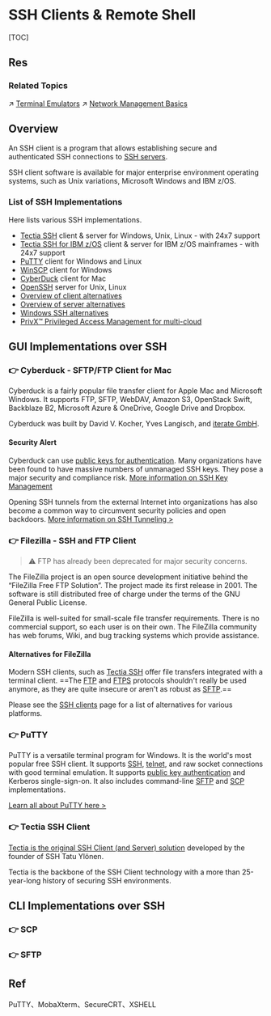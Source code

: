 # SSH Clients & Remote Shell

[TOC]



## Res
### Related Topics
↗ [Terminal Emulators](../../../../../../🔑%20CS%20Core/🥷🏼%20Operating%20System%20(Engineering%20Part)/🐚%20Shell%20&%20Terminals%20(Console)/Terminal%20Emulators/Terminal%20Emulators.md)
↗ [Network Management Basics](../../../../../../🔑%20CS%20Core/🥷🏼%20Operating%20System%20(Engineering%20Part)/Linux%20(Derived%20From%20UNIX%20Family)/Linux%20Free%20Software%20&%20OSS%20(Open%20Source%20Software)/Network%20Management/Network%20Management%20Basics.md)



## Overview
An SSH client is a program that allows establishing secure and authenticated SSH connections to [SSH servers](https://www.ssh.com/ssh/server).

SSH client software is available for major enterprise environment operating systems, such as Unix variations, Microsoft Windows and IBM z/OS.


### List of SSH Implementations
Here lists various SSH implementations. 
- [Tectia SSH](https://www.ssh.com/products/tectia-ssh/) client & server for Windows, Unix, Linux - with 24x7 support
- [Tectia SSH for IBM z/OS](https://www.ssh.com/products/tectia-ssh-zOS) client & server for IBM z/OS mainframes - with 24x7 support
- [PuTTY](https://www.ssh.com/ssh/putty/) client for Windows and Linux
- [WinSCP](https://www.ssh.com/ssh/winscp) client for Windows
- [CyberDuck](https://www.ssh.com/ssh/cyberduck/) client for Mac
- [OpenSSH](https://www.ssh.com/ssh/openssh/) server for Unix, Linux
- [Overview of client alternatives](https://www.ssh.com/ssh/client)
- [Overview of server alternatives](https://www.ssh.com/ssh/server)
- [Windows SSH alternatives](https://www.ssh.com/ssh/windows/)
- [PrivX™ Privileged Access Management for multi-cloud](https://www.ssh.com/products/privx/)



## GUI Implementations over SSH
### 👉 Cyberduck - SFTP/FTP Client for Mac
Cyberduck is a fairly popular file transfer client for Apple Mac and Microsoft Windows. It supports FTP, SFTP, WebDAV, Amazon S3, OpenStack Swift, Backblaze B2, Microsoft Azure & OneDrive, Google Drive and Dropbox.

Cyberduck was built by David V. Kocher, Yves Langisch, and [iterate GmbH](https://iterate.ch/).

#### Security Alert
Cyberduck can use [public keys for authentication](https://ssh.com/ssh/public-key-authentication). Many organizations have been found to have massive numbers of unmanaged SSH keys. They pose a major security and compliance risk. [More information on SSH Key Management](https://ssh.com/iam/ssh-key-management)

Opening SSH tunnels from the external Internet into organizations has also become a common way to circumvent security policies and open backdoors. [More information on SSH Tunneling >](https://ssh.com/ssh/tunneling/)


### 👉 Filezilla - SSH and FTP Client
> ⚠ FTP has already been deprecated for major security concerns. 

The FileZilla project is an open source development initiative behind the “FileZilla Free FTP Solution”. The project made its first release in 2001. The software is still distributed free of charge under the terms of the GNU General Public License.

FileZilla is well-suited for small-scale file transfer requirements. There is no commercial support, so each user is on their own. The FileZilla community has web forums, Wiki, and bug tracking systems which provide assistance.

#### Alternatives for FileZilla
Modern SSH clients, such as [Tectia SSH](https://www.ssh.com/products/tectia-ssh) offer file transfers integrated with a terminal client. ==The [FTP](https://www.ssh.com/ssh/ftp) and [FTPS](https://www.ssh.com/ssh/ftp/ftps) protocols shouldn't really be used anymore, as they are quite insecure or aren't as robust as [SFTP](https://www.ssh.com/ssh/sftp).==

Please see the [SSH clients](https://www.ssh.com/ssh/client) page for a list of alternatives for various platforms.


### 👉 PuTTY
PuTTY is a versatile terminal program for Windows. It is the world's most popular free SSH client. It supports [SSH](https://www.ssh.com/ssh/protocol), [telnet](https://www.ssh.com/ssh/telnet), and raw socket connections with good terminal emulation. It supports [public key authentication](https://www.ssh.com/ssh/public-key-authentication) and Kerberos single-sign-on. It also includes command-line [SFTP](https://www.ssh.com/ssh/sftp) and [SCP](https://www.ssh.com/ssh/scp) implementations.

[Learn all about PuTTY here >](https://www.ssh.com/academy/ssh/putty)


### 👉 Tectia SSH Client
[Tectia is the original SSH Client (and Server) solution](https://www.ssh.com/products/tectia-ssh/) developed by the founder of SSH Tatu Ylönen.

Tectia is the backbone of the SSH Client technology with a more than 25-year-long history of securing SSH environments.



## CLI Implementations over SSH
### 👉 SCP



### 👉 SFTP



## Ref
[推荐7款超级好用的终端工具 —— SSH+FTP - 码农阿雨的文章 - 知乎]: https://zhuanlan.zhihu.com/p/301653835

[网工、运维最常用的四款远程工具：PuTTY、MobaXterm、SecureCRT、XSHELL]: https://cloud.tencent.com/developer/article/2233389
PuTTY、MobaXterm、SecureCRT、XSHELL

